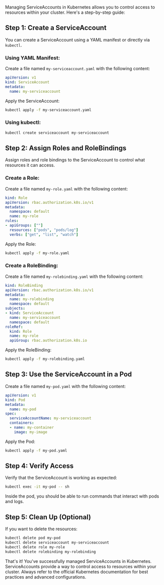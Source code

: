 Managing ServiceAccounts in Kubernetes allows you to control access to resources within your cluster. Here's a step-by-step guide:

## Step 1: Create a ServiceAccount

You can create a ServiceAccount using a YAML manifest or directly via `kubectl`.

### Using YAML Manifest:

Create a file named `my-serviceaccount.yaml` with the following content:

```yaml
apiVersion: v1
kind: ServiceAccount
metadata:
  name: my-serviceaccount
```

Apply the ServiceAccount:

```bash
kubectl apply -f my-serviceaccount.yaml
```

### Using kubectl:

```bash
kubectl create serviceaccount my-serviceaccount
```

## Step 2: Assign Roles and RoleBindings

Assign roles and role bindings to the ServiceAccount to control what resources it can access.

### Create a Role:

Create a file named `my-role.yaml` with the following content:

```yaml
kind: Role
apiVersion: rbac.authorization.k8s.io/v1
metadata:
  namespace: default
  name: my-role
rules:
- apiGroups: [""]
  resources: ["pods", "pods/log"]
  verbs: ["get", "list", "watch"]
```

Apply the Role:

```bash
kubectl apply -f my-role.yaml
```

### Create a RoleBinding:

Create a file named `my-rolebinding.yaml` with the following content:

```yaml
kind: RoleBinding
apiVersion: rbac.authorization.k8s.io/v1
metadata:
  name: my-rolebinding
  namespace: default
subjects:
- kind: ServiceAccount
  name: my-serviceaccount
  namespace: default
roleRef:
  kind: Role
  name: my-role
  apiGroup: rbac.authorization.k8s.io
```

Apply the RoleBinding:

```bash
kubectl apply -f my-rolebinding.yaml
```

## Step 3: Use the ServiceAccount in a Pod

Create a file named `my-pod.yaml` with the following content:

```yaml
apiVersion: v1
kind: Pod
metadata:
  name: my-pod
spec:
  serviceAccountName: my-serviceaccount
  containers:
  - name: my-container
    image: my-image
```

Apply the Pod:

```bash
kubectl apply -f my-pod.yaml
```

## Step 4: Verify Access

Verify that the ServiceAccount is working as expected:

```bash
kubectl exec -it my-pod -- sh
```

Inside the pod, you should be able to run commands that interact with pods and logs.

## Step 5: Clean Up (Optional)

If you want to delete the resources:

```bash
kubectl delete pod my-pod
kubectl delete serviceaccount my-serviceaccount
kubectl delete role my-role
kubectl delete rolebinding my-rolebinding
```

That's it! You've successfully managed ServiceAccounts in Kubernetes. ServiceAccounts provide a way to control access to resources within your cluster. Always refer to the official Kubernetes documentation for best practices and advanced configurations.
